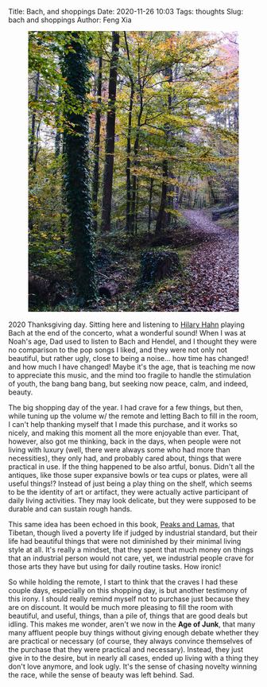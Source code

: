 Title: Bach, and shoppings
Date: 2020-11-26 10:03
Tags: thoughts
Slug: bach and shoppings
Author: Feng Xia

<figure class="col l6 m6 s12">
  <img src="images/DSC_1230631.JPG"/>
</figure>

2020 Thanksgiving day. Sitting here and listening to [Hilary Hahn][1]
playing Bach at the end of the concerto, what a wonderful sound! When
I was at Noah's age, Dad used to listen to Bach and Hendel, and I
thought they were no comparison to the pop songs I liked, and they
were not only not beautiful, but rather ugly, close to being a
noise... how time has changed! and how much I have changed! Maybe it's
the age, that is teaching me now to appreciate this music, and the
mind too fragile to handle the stimulation of youth, the bang bang
bang, but seeking now peace, calm, and indeed, beauty.

The big shopping day of the year. I had crave for a few things, but
then, while tuning up the volume w/ the remote and letting Bach to
fill in the room, I can't help thanking myself that I made this
purchase, and it works so nicely, and making this moment all the more
enjoyable than ever. That, however, also got me thinking, back in the
days, when people were not living with luxury (well, there were always
some who had more than necessities), they only had, and probably cared
about, things that were practical in use. If the thing happened to be
also artful, bonus. Didn't all the antiques, like those super
expansive bowls or tea cups or plates, were all useful things!?
Instead of just being a play thing on the shelf, which seems to be the
identity of art or artifact, they were actually active participant of
daily living activities. They may look delicate, but they were
supposed to be durable and can sustain rough hands.

This same idea has been echoed in this book, [Peaks and Lamas][2],
that Tibetan, though lived a poverty life if judged by industrial
standard, but their life had beautiful things that were not diminished
by their minimal living style at all. It's really a mindset, that they
spent that much money on things that an industrial person would not
care, yet, we industrial people crave for those arts they have but
using for daily routine tasks. How ironic!

So while holding the remote, I start to think that the craves I had
these couple days, especially on this shopping day, is but another
testimony of this irony. I should really remind myself not to purchase
just because they are on discount. It would be much more pleasing to
fill the room with beautiful, and useful, things, than a pile of,
things that are good deals but idling. This makes me wonder, aren't we
now in the **Age of Junk**, that many many affluent people buy things
without giving enough debate whether they are practical or necessary
(of course, they always convince themselves of the purchase that they
were practical and necessary). Instead, they just give in to the
desire, but in nearly all cases, ended up living with a thing they
don't love anymore, and look ugly. It's the sense of chasing novelty
winning the race, while the sense of beauty was left behind. Sad.


[1]: https://www.youtube.com/watch?v=0Cg_0jepxow&t=833s
[2]: https://www.amazon.com/Peaks-Lamas-Classic-Mountaineering-Buddhism/dp/1593760582
